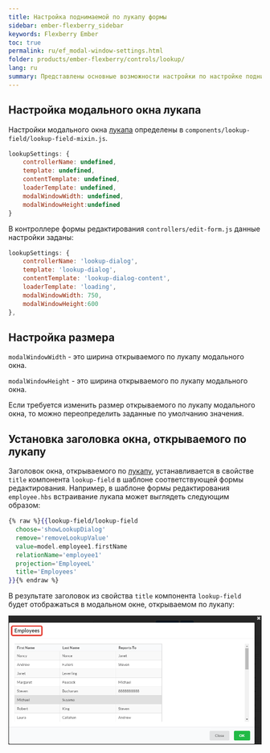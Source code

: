 ```yaml
---
title: Настройка поднимаемой по лукапу формы
sidebar: ember-flexberry_sidebar
keywords: Flexberry Ember
toc: true
permalink: ru/ef_modal-window-settings.html
folder: products/ember-flexberry/controls/lookup/
lang: ru
summary: Представлены основные возможности настройки по настройке поднимаемой по лукапу формы.
---
```


## Настройка модального окна лукапа

Настройки модального окна [лукапа](ef_lookup.html) определены в `components/lookup-field/lookup-field-mixin.js`.

```js
lookupSettings: {
	controllerName: undefined,
	template: undefined,
	contentTemplate: undefined,
	loaderTemplate: undefined,
	modalWindowWidth: undefined,
	modalWindowHeight:undefined
}
```

В контроллере формы редактирования `controllers/edit-form.js` данные настройки заданы:

```js
lookupSettings: {
    controllerName: 'lookup-dialog',
    template: 'lookup-dialog',
    contentTemplate: 'lookup-dialog-content',
    loaderTemplate: 'loading',
    modalWindowWidth: 750,
    modalWindowHeight:600
},
```

## Настройка размера

`modalWindowWidth` - это ширина открываемого по лукапу модального окна.

`modalWindowHeight` - это ширина открываемого по лукапу модального окна.

Если требуется изменить размер открываемого по лукапу модального окна, то можно переопределить заданные по умолчанию значения.

## Установка заголовка окна, открываемого по лукапу

Заголовок окна, открываемого по [лукапу](ef_lookup.html), устанавливается в свойстве `title` компонента `lookup-field` в шаблоне соответствующей формы редактирования. Например, в шаблоне формы редактирования `employee.hbs` встраивание лукапа может выглядеть следующим образом:

```hbs
{% raw %}{{lookup-field/lookup-field
  choose='showLookupDialog'
  remove='removeLookupValue'
  value=model.employee1.firstName
  relationName='employee1'
  projection='EmployeeL'
  title='Employees'
}}{% endraw %}
```

В результате заголовок из свойства `title` компонента `lookup-field` будет отображаться в модальном окне, открываемом по лукапу:

![](/images/pages/img/page/EditFormTitle/lookuptitle.png)


